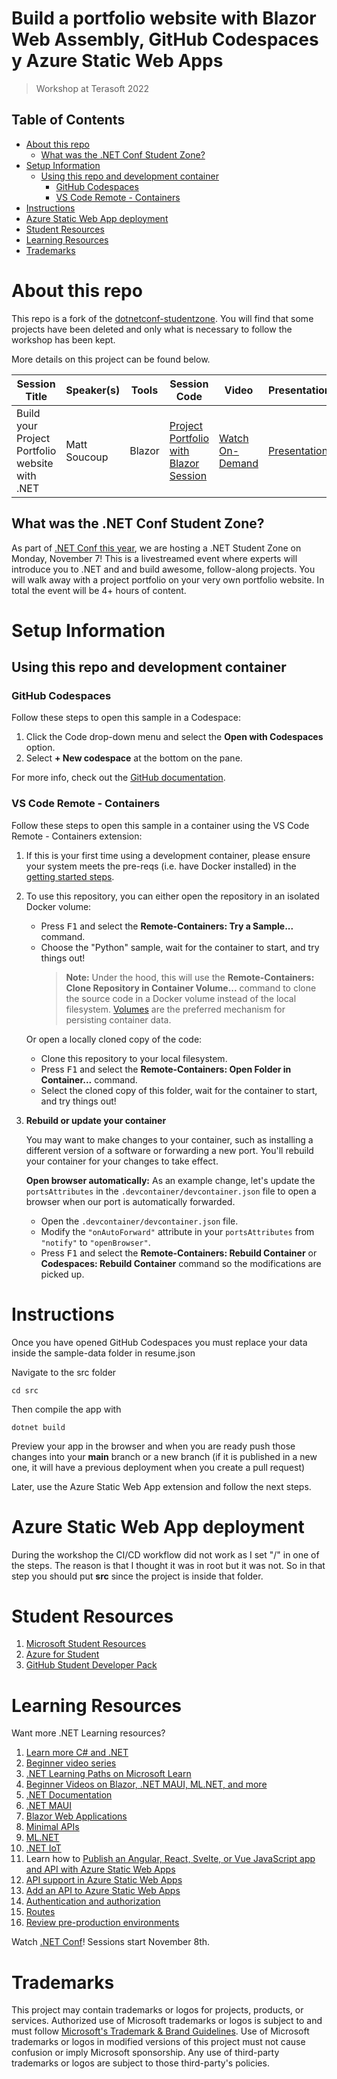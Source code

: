 # Build a portfolio website with Blazor Web Assembly, GitHub Codespaces y Azure Static Web Apps

> Workshop at Terasoft 2022

## Table of Contents
- [About this repo](#about-this-repo)
  - [What was the .NET Conf Student Zone?](#what-was-the-net-conf-student-zone)
- [Setup Information](#setup-information)
  - [Using this repo and development container](#using-this-repo-and-development-container)
    - [GitHub Codespaces](#github-codespaces)
    - [VS Code Remote - Containers](#vs-code-remote---containers)
- [Instructions](#instructions)
- [Azure Static Web App deployment](#azure-static-web-app-deployment)
- [Student Resources](#student-resources)
- [Learning Resources](#learning-resources)
- [Trademarks](#trademarks)

# About this repo

This repo is a fork of the [dotnetconf-studentzone](https://github.com/microsoft/dotnetconf-studentzone). You will find that some projects have been deleted and only what is necessary to follow the workshop has been kept.

More details on this project can be found below.

| Session Title | Speaker(s) | Tools | Session Code | Video | Presentation |
|-------|---------|-----------|---|---|---|
| Build your Project Portfolio website with .NET | Matt Soucoup | Blazor | [Project Portfolio with Blazor Session](https://github.com/microsoft/dotnetconf-studentzone/tree/main/Build%20your%20Project%20Portfolio%20website%20with%20.NET/README.md) | [Watch On-Demand](https://youtu.be/SCJu7YPNtdQ?t=2596) |[Presentation](https://github.com/microsoft/dotnetconf-studentzone/blob/main/decks/Build-a-portfolio-using-blazor.pdf) |

## What was the .NET Conf Student Zone?
As part of [.NET Conf this year](https://www.dotnetconf.net/), we are hosting a .NET Student Zone on Monday, November 7! This is a livestreamed event where experts will introduce you to .NET and and build awesome, follow-along projects. You will walk away with a project portfolio on your very own portfolio website. In total the event will be 4+ hours of content.

# Setup Information

## Using this repo and development container

### GitHub Codespaces

Follow these steps to open this sample in a Codespace:
1. Click the Code drop-down menu and select the **Open with Codespaces** option.
1. Select **+ New codespace** at the bottom on the pane.

For more info, check out the [GitHub documentation](https://docs.github.com/en/free-pro-team@latest/github/developing-online-with-codespaces/creating-a-codespace#creating-a-codespace).

### VS Code Remote - Containers
Follow these steps to open this sample in a container using the VS Code Remote - Containers extension:

1. If this is your first time using a development container, please ensure your system meets the pre-reqs (i.e. have Docker installed) in the [getting started steps](https://aka.ms/vscode-remote/containers/getting-started).

2. To use this repository, you can either open the repository in an isolated Docker volume:

    - Press <kbd>F1</kbd> and select the **Remote-Containers: Try a Sample...** command.
    - Choose the "Python" sample, wait for the container to start, and try things out!
        > **Note:** Under the hood, this will use the **Remote-Containers: Clone Repository in Container Volume...** command to clone the source code in a Docker volume instead of the local filesystem. [Volumes](https://docs.docker.com/storage/volumes/) are the preferred mechanism for persisting container data.   

   Or open a locally cloned copy of the code:

   - Clone this repository to your local filesystem.
   - Press <kbd>F1</kbd> and select the **Remote-Containers: Open Folder in Container...** command.
   - Select the cloned copy of this folder, wait for the container to start, and try things out!

3. **Rebuild or update your container**

   You may want to make changes to your container, such as installing a different version of a software or forwarding a new port. You'll rebuild your container for your changes to take effect. 

   **Open browser automatically:** As an example change, let's update the `portsAttributes` in the `.devcontainer/devcontainer.json` file to open a browser when our port is automatically forwarded.
   
   - Open the `.devcontainer/devcontainer.json` file.
   - Modify the `"onAutoForward"` attribute in your `portsAttributes` from `"notify"` to `"openBrowser"`.
   - Press <kbd>F1</kbd> and select the **Remote-Containers: Rebuild Container** or **Codespaces: Rebuild Container** command so the modifications are picked up.

# Instructions
Once you have opened GitHub Codespaces you must replace your data inside the sample-data folder in resume.json

Navigate to the src folder
```
cd src
```

Then compile the app with

```
dotnet build
```

Preview your app in the browser and when you are ready push those changes into your **main** branch or a new branch (if it is published in a new one, it will have a previous deployment when you create a pull request)

Later, use the Azure Static Web App extension and follow the next steps.

# Azure Static Web App deployment 
During the workshop the CI/CD workflow did not work as I set "/" in one of the steps.
The reason is that I thought it was in root but it was not. So in that step you should put **src** since the project is inside that folder.

# Student Resources 
1. [Microsoft Student Resources](https://learn.microsoft.com/en-gb/training/student-hub/?wt.mc_id=studentamb_118941)   
2. [Azure for Student](https://azure.microsoft.com/es-es/free/students/?wt.mc_id=studentamb_118941) 
3. [GitHub Student Developer Pack](https://education.github.com/pack?wt.mc_id=studentamb_118941) 

# Learning Resources
Want more .NET Learning resources?
1. [Learn more C# and .NET](https://aka.ms/mslearn-dotnet)    
2. [Beginner video series](https://aka.ms/dotnetvideos)
3. [.NET Learning Paths on Microsoft Learn](https://aka.ms/mslearn-dotnet) 
4. [Beginner Videos on Blazor, .NET MAUI, ML.NET, and more](http://aka.ms/blazorvideos)
5. [.NET Documentation](http://aka.ms/dotnetdoc) 
6. [.NET MAUI](http://aka.ms/MAUIcrossplat) 
7. [Blazor Web Applications](http://aka.ms/blazorwebapp) 
8. [Minimal APIs](http://aka.ms/dotnetminimalapi) 
9. [ML.NET](http://aka.ms/trainmldotnet) 
10. [.NET IoT](http://aka.ms/dotnetIOT) 
11. Learn how to [Publish an Angular, React, Svelte, or Vue JavaScript app and API with Azure Static Web Apps](https://docs.microsoft.com/learn/modules/publish-app-service-static-web-app-api-dotnet?wt.mc_id=studentamb_118941)
12. [API support in Azure Static Web Apps](https://docs.microsoft.com/azure/static-web-apps/apis?wt.mc_id=studentamb_118941)
13. [Add an API to Azure Static Web Apps](https://docs.microsoft.com/azure/static-web-apps/add-api?wt.mc_id=studentamb_118941)
14. [Authentication and authorization](https://docs.microsoft.com/azure/static-web-apps/authentication-authorization?wt.mc_id=studentamb_118941)
15. [Routes](https://docs.microsoft.com/azure/static-web-apps/routes?wt.mc_id=studentamb_118941)
16. [Review pre-production environments](https://docs.microsoft.com/azure/static-web-apps/review-publish-pull-requests?wt.mc_id=studentamb_118941)


Watch [.NET Conf](https://www.dotnetconf.net/)! Sessions start November 8th.

# Trademarks

This project may contain trademarks or logos for projects, products, or services. Authorized use of Microsoft 
trademarks or logos is subject to and must follow 
[Microsoft's Trademark & Brand Guidelines](https://www.microsoft.com/en-us/legal/intellectualproperty/trademarks/usage/general).
Use of Microsoft trademarks or logos in modified versions of this project must not cause confusion or imply Microsoft sponsorship.
Any use of third-party trademarks or logos are subject to those third-party's policies.
